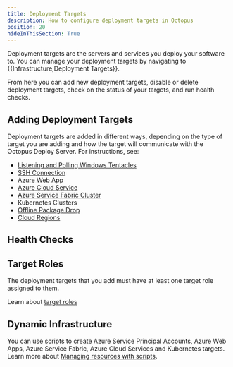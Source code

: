 ```yaml
---
title: Deployment Targets
description: How to configure deployment targets in Octopus
position: 20
hideInThisSection: True
---
```


Deployment targets are the servers and services you deploy your software to. You can manage your deployment targets by navigating to {{Infrastructure,Deployment Targets}}.

From here you can add new deployment targets, disable or delete deployment targets, check on the status of your targets, and run health checks.

## Adding Deployment Targets

Deployment targets are added in different ways, depending on the type of target you are adding and how the target will communicate with the Octopus Deploy Server. For instructions, see:

- [Listening and Polling Windows Tentacles](/docs/infrastructure/deployment-targets/windows-targets/index.md)
- [SSH Connection](/docs/infrastructure/deployment-targets/ssh-targets/index.md)
- [Azure Web App](/docs/infrastructure/deployment-targets/azure/web-app-targets/index.md)
- [Azure Cloud Service](/docs/infrastructure/deployment-targets/azure/cloud-service-targets/index.md)
- [Azure Service Fabric Cluster](/docs/infrastructure/deployment-targets/azure/service-fabric-cluster-targets/index.md)
- Kubernetes Clusters
- [Offline Package Drop](/docs/infrastructure/deployment-targets/offline-package-drop.md)
- [Cloud Regions](/docs/infrastructure/deployment-targets/cloud-regions.md)

## Health Checks



## Target Roles

The deployment targets that you add must have at least one target role assigned to them.

Learn about [target roles](/docs/infrastructure/Deployment-targets/target-roles/index.md)

## Dynamic Infrastructure

You can use scripts to create Azure Service Principal Accounts, Azure Web Apps, Azure Service Fabric, Azure Cloud Services and Kubernetes targets. Learn more about [Managing resources with scripts](/docs/infrastructure/deployment-targets/dynamic-infrastructure/index.md).
